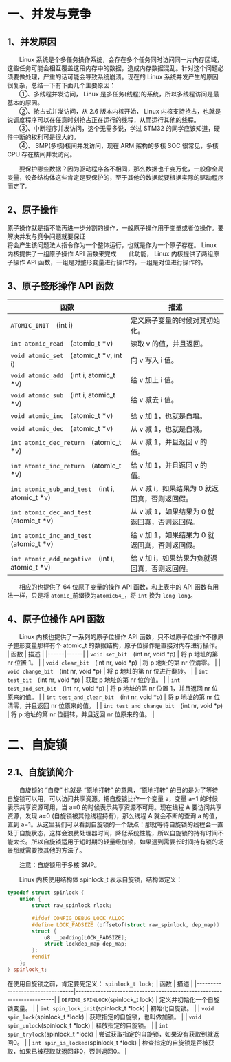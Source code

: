 # 一、并发与竞争
## 1、并发原因

&emsp;&emsp;Linux 系统是个多任务操作系统，会存在多个任务同时访问同一片内存区域，这些任务可能会相互覆盖这段内存中的数据，造成内存数据混乱。针对这个问题必须要做处理，严重的话可能会导致系统崩溃。现在的 Linux 系统并发产生的原因很复杂，总结一下有下面几个主要原因：  
&emsp;&emsp;①、多线程并发访问， Linux 是多任务(线程)的系统，所以多线程访问是最基本的原因。  
&emsp;&emsp;②、抢占式并发访问，从 2.6 版本内核开始， Linux 内核支持抢占，也就是说调度程序可以在任意时刻抢占正在运行的线程，从而运行其他的线程。  
&emsp;&emsp;③、中断程序并发访问，这个无需多说，学过 STM32 的同学应该知道，硬件中断的权利可是很大的。  
&emsp;&emsp;④、 SMP(多核)核间并发访问，现在 ARM 架构的多核 SOC 很常见，多核 CPU 存在核间并发访问。

&emsp;&emsp;要保护哪些数据？因为驱动程序各不相同，那么数据也千变万化，一般像全局变量，设备结构体这些肯定是要保护的，至于其他的数据就要根据实际的驱动程序而定了。

## 2、原子操作
原子操作就是指不能再进一步分割的操作，一般原子操作用于变量或者位操作。要解决并发与竞争问题就要保证  
将会产生该问题法人指令作为一个整体运行，也就是作为一个原子存在。 Linux 内核提供了一组原子操作 API 函数来完成&emsp;&emsp;此功能， Linux 内核提供了两组原子操作 API 函数，一组是对整形变量进行操作的，一组是对位进行操作的。

## 3、原子整形操作 API 函数

| 函数  | 描述  |
|------|------|
| `ATOMIC_INIT`&emsp;(int i) | 定义原子变量的时候对其初始化。 |
| `int atomic_read`&emsp;(atomic_t *v) | 读取 v 的值，并且返回。 |
| `void atomic_set`&emsp;(atomic_t *v, int i) | 向 v 写入 i 值。 |
| `void atomic_add`&emsp;(int i, atomic_t *v) | 给 v 加上 i 值。 |
| `void atomic_sub`&emsp;(int i, atomic_t *v) | 给 v 减去 i 值。 |
| `void atomic_inc`&emsp;(atomic_t *v) | 给 v 加 1，也就是自增。 |
| `void atomic_dec`&emsp;(atomic_t *v) | 从 v 减 1，也就是自减。 |
| `int atomic_dec_return`&emsp;(atomic_t *v) | 从 v 减 1，并且返回 v 的值。 |
| `int atomic_inc_return`&emsp;(atomic_t *v) | 给 v 加 1，并且返回 v 的值。 |
| `int atomic_sub_and_test`&emsp;(int i, atomic_t *v) | 从 v 减 i，如果结果为 0 就返回真，否则返回假。 |
| `int atomic_dec_and_test`&emsp;(atomic_t *v) | 从 v 减 1，如果结果为 0 就返回真，否则返回假。 |
| `int atomic_inc_and_test`&emsp;(atomic_t *v) | 给 v 加 1，如果结果为 0 就返回真，否则返回假。 |
| `int atomic_add_negative`&emsp;(int i, atomic_t *v) | 给 v 加 i，如果结果为负就返回真，否则返回假。 |

&emsp;&emsp;相应的也提供了 64 位原子变量的操作 API 函数，和上表中的 API 函数有用法一样，只是将 `atomic_`前缀换为`atomic64_`，将 `int` 换为 `long long`。

## 4、原子位操作 API 函数
&emsp;&emsp;Linux 内核也提供了一系列的原子位操作 API 函数，只不过原子位操作不像原子整形变量那样有个 atomic_t 的数据结构，原子位操作是直接对内存进行操作。
| 函数 | 描述 |
|------|------|
| `void set_bit`&emsp;(int nr, void *p)   | 将 p 地址的第 nr 位置 1。 |
| `void clear_bit`&emsp;(int nr, void *p) | 将 p 地址的第 nr 位清零。 |
| `void change_bit`&emsp;(int nr, void *p) | 将 p 地址的第 nr 位进行翻转。 |
| `int test_bit`&emsp;(int nr, void *p) | 获取 p 地址的第 nr 位的值。 |
| `int test_and_set_bit`&emsp;(int nr, void *p) | 将 p 地址的第 nr 位置 1，并且返回 nr 位原来的值。 |
| `int test_and_clear_bit`&emsp;(int nr, void *p) | 将 p 地址的第 nr 位清零，并且返回 nr 位原来的值。 |
| `int test_and_change_bit`&emsp;(int nr, void *p) | 将 p 地址的第 nr 位翻转，并且返回 nr 位原来的值。 |

# 二、自旋锁

## 2.1、自旋锁简介
&emsp;&emsp;自旋锁的 “自旋” 也就是 “原地打转” 的意思，“原地打转” 的目的是为了等待自旋锁可以用，可以访问共享资源。把自旋锁比作一个变量 a，变量 a=1 的时候表示共享资源可用，当 a=0  的时候表示共享资源不可用。现在线程 A 要访问共享资源，发现 a=0 (自旋锁被其他线程持有)，那么线程 A 就会不断的查询 a 的值，直到 a=1。从这里我们可以看到自旋锁的一个缺点：那就等待自旋锁的线程会一直处于自旋状态，这样会浪费处理器时间，降低系统性能，所以自旋锁的持有时间不能太长。所以自旋锁适用于短时期的轻量级加锁，如果遇到需要长时间持有锁的场景那就需要换其他的方法了。

&emsp;&emsp;注意：自旋锁用于多核 SMP。

&emsp;&emsp;Linux 内核使用结构体 spinlock_t 表示自旋锁，结构体定义：
``` cpp
typedef struct spinlock {  
	union {  
		struct raw_spinlock rlock;  
		 
		#ifdef CONFIG_DEBUG_LOCK_ALLOC  
		#define LOCK_PADSIZE (offsetof(struct raw_spinlock, dep_map))  
		struct {  
			u8 __padding[LOCK_PADSIZE];
			struct lockdep_map dep_map;  
		};  
		#endif  
	};  
} spinlock_t;
```
在使用自旋锁之前，肯定要先定义： `spinlock_t lock;`
| 函数                            | 描述                                                                 |
|---------------------------------|----------------------------------------------------------------------|
| `DEFINE_SPINLOCK`(spinlock_t lock) | 定义并初始化一个自旋锁变量。                                         |
| `int spin_lock_init`(spinlock_t *lock) | 初始化自旋锁。                                                   |
| `void spin_lock`(spinlock_t *lock) | 获取指定的自旋锁，也叫做加锁。                                       |
| `void spin_unlock`(spinlock_t *lock) | 释放指定的自旋锁。                                                |
| `int spin_trylock`(spinlock_t *lock) | 尝试获取指定的自旋锁，如果没有获取到就返回0。                        |
| `int spin_is_locked`(spinlock_t *lock) | 检查指定的自旋锁是否被获取，如果已被获取就返回非0，否则返回0。       |

<!--stackedit_data:
eyJoaXN0b3J5IjpbMjU0Nzg1MTgyLDI3OTMzNTI1OSwxNDA4OT
Y0NCwtNDM4NjQ4NTM5LC02OTU1NTM4ODcsLTY5MDQ3OTQwLDEx
NDQyNDA3NDhdfQ==
-->